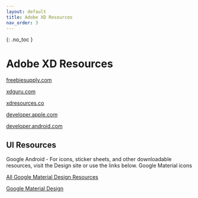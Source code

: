 ```yaml
---
layout: default
title: Adobe XD Resources
nav_order: 3
---
```


{: .no_toc }

# Adobe XD Resources
 
[freebiesupply.com](https://freebiesupply.com/free-adobe-xd)

[xdguru.com](https://xdguru.com)

[xdresources.co](https://xdresources.co)

[developer.apple.com](https://developer.apple.com/design/resources)

[developer.android.com](https://developer.android.com/design/downloads)


## UI Resources

Google Android - For icons, sticker sheets, and other downloadable resources, visit the Design site or use the links below.
Google Material icons

[All Google Material Design Resources](https://materialdesignkit.com/android-gui/)

[Google Material Design](https://material.io/)
